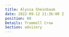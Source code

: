 ```yaml
---
title: Alyssa Sheinbaum
date: 2022-09-12 21:36:00 Z
position: 60
Details: Trammell Crow
Section: advisory
---
```


